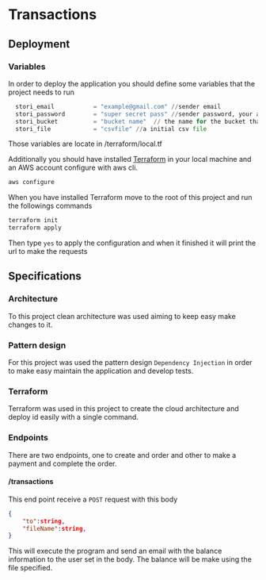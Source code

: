 # Transactions

## Deployment

### Variables

In order to deploy the application you should define some variables that the project needs to run

```tf
  stori_email           = "example@gmail.com" //sender email
  stori_password        = "super secret pass" //sender password, your accont should be configured to allow that this works, usually it depends on a security configuration 
  stori_bucket          = "bucket name"  // the name for the bucket that will be created
  stori_file            = "csvfile" //a initial csv file
```

Those variables are locate in /terraform/local.tf

Additionally you should have installed [Terraform](https://developer.hashicorp.com/terraform/tutorials/aws-get-started/install-cli) in your local machine and an AWS account configure with aws cli.

```sh
aws configure
```

When you have installed Terraform move to the root of this project  and run the followings commands

``` sh
terraform init
terraform apply
```

Then type `yes` to apply the configuration and when it finished it will print the url to make the requests

## Specifications

### Architecture

To this project clean architecture was used aiming to keep easy make changes to it.

### Pattern design

For this project was used the pattern design `Dependency Injection` in order to make easy maintain the application and develop  tests.

### Terraform

Terraform was used in this project to create the cloud architecture and deploy id easily with a single command.

### Endpoints

There are two endpoints, one to create and order and other to make a payment and complete the order.

#### /transactions

This end point receive a `POST` request with this body

```json
{
    "to":string,
    "fileName":string,
}
```

This will execute the program and send an email with the balance information to the user set in the body. The balance will be make using the file specified.
